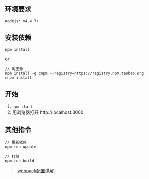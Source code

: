 ## 环境要求
```  
nodejs: v4.4.7+
```

## 安装依赖

```    
npm install
```
or
```
// 淘宝源
npm install -g cnpm --registry=https://registry.npm.taobao.org
cnpm install
```

## 开始
1. `npm start`
2. 用浏览器打开 http://localhost:3000

## 其他指令
```
// 更新依赖
npm run update

// 打包
npm run build 
```

> [webpack配置详解](https://github.com/liu-dongyu/frontend-notes/issues/16)
